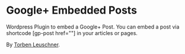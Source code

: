 Google+ Embedded Posts
==========================

Wordpress Plugin to embed a Google+ Post.
You can embed a post via shortcode [gp-post href=""] in your articles or pages.

By [Torben Leuschner](https://plus.google.com/114421677831789165567?rel=author).
